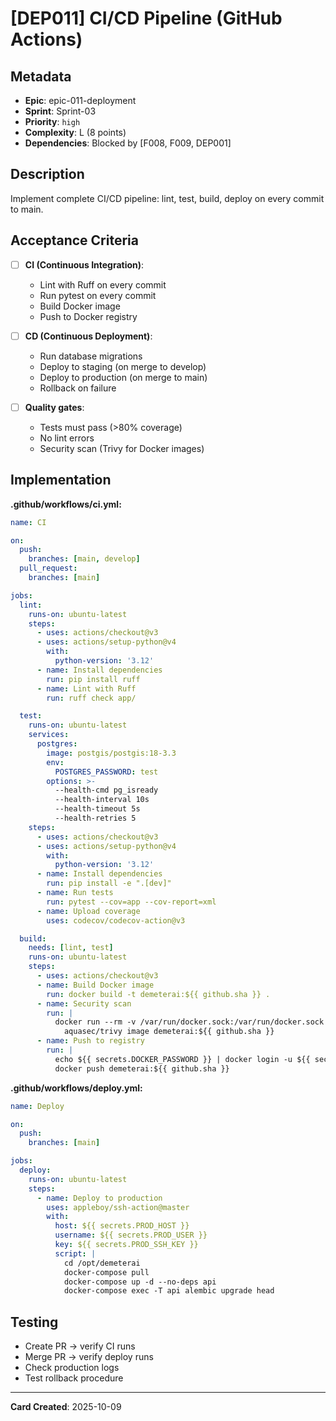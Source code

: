# [DEP011] CI/CD Pipeline (GitHub Actions)

## Metadata

- **Epic**: epic-011-deployment
- **Sprint**: Sprint-03
- **Priority**: `high`
- **Complexity**: L (8 points)
- **Dependencies**: Blocked by [F008, F009, DEP001]

## Description

Implement complete CI/CD pipeline: lint, test, build, deploy on every commit to main.

## Acceptance Criteria

- [ ] **CI (Continuous Integration)**:
    - Lint with Ruff on every commit
    - Run pytest on every commit
    - Build Docker image
    - Push to Docker registry

- [ ] **CD (Continuous Deployment)**:
    - Run database migrations
    - Deploy to staging (on merge to develop)
    - Deploy to production (on merge to main)
    - Rollback on failure

- [ ] **Quality gates**:
    - Tests must pass (>80% coverage)
    - No lint errors
    - Security scan (Trivy for Docker images)

## Implementation

**.github/workflows/ci.yml:**

```yaml
name: CI

on:
  push:
    branches: [main, develop]
  pull_request:
    branches: [main]

jobs:
  lint:
    runs-on: ubuntu-latest
    steps:
      - uses: actions/checkout@v3
      - uses: actions/setup-python@v4
        with:
          python-version: '3.12'
      - name: Install dependencies
        run: pip install ruff
      - name: Lint with Ruff
        run: ruff check app/

  test:
    runs-on: ubuntu-latest
    services:
      postgres:
        image: postgis/postgis:18-3.3
        env:
          POSTGRES_PASSWORD: test
        options: >-
          --health-cmd pg_isready
          --health-interval 10s
          --health-timeout 5s
          --health-retries 5
    steps:
      - uses: actions/checkout@v3
      - uses: actions/setup-python@v4
        with:
          python-version: '3.12'
      - name: Install dependencies
        run: pip install -e ".[dev]"
      - name: Run tests
        run: pytest --cov=app --cov-report=xml
      - name: Upload coverage
        uses: codecov/codecov-action@v3

  build:
    needs: [lint, test]
    runs-on: ubuntu-latest
    steps:
      - uses: actions/checkout@v3
      - name: Build Docker image
        run: docker build -t demeterai:${{ github.sha }} .
      - name: Security scan
        run: |
          docker run --rm -v /var/run/docker.sock:/var/run/docker.sock \
            aquasec/trivy image demeterai:${{ github.sha }}
      - name: Push to registry
        run: |
          echo ${{ secrets.DOCKER_PASSWORD }} | docker login -u ${{ secrets.DOCKER_USERNAME }} --password-stdin
          docker push demeterai:${{ github.sha }}
```

**.github/workflows/deploy.yml:**

```yaml
name: Deploy

on:
  push:
    branches: [main]

jobs:
  deploy:
    runs-on: ubuntu-latest
    steps:
      - name: Deploy to production
        uses: appleboy/ssh-action@master
        with:
          host: ${{ secrets.PROD_HOST }}
          username: ${{ secrets.PROD_USER }}
          key: ${{ secrets.PROD_SSH_KEY }}
          script: |
            cd /opt/demeterai
            docker-compose pull
            docker-compose up -d --no-deps api
            docker-compose exec -T api alembic upgrade head
```

## Testing

- Create PR → verify CI runs
- Merge PR → verify deploy runs
- Check production logs
- Test rollback procedure

---
**Card Created**: 2025-10-09

